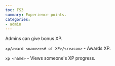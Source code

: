 ```yaml
---
toc: FS3
summary: Experience points.
categories:
- admin
---
```

Admins can give bonus XP.

`xp/award <name>=<# of XP>/<reason>` - Awards XP.

`xp <name>` - Views someone's XP progress.